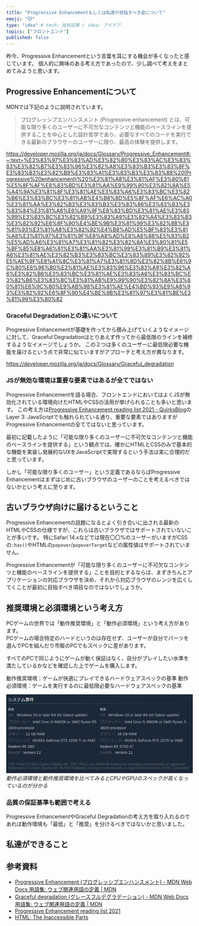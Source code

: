 ```yaml
---
title: "Progressive Enhancementもしくは私達が目指すべき姿について"
emoji: "😽"
type: "idea" # tech: 技術記事 / idea: アイデア
topics: ["フロントエンド"]
published: false
---
```


昨今、Progressive Enhancementという言葉を耳にする機会が多くなったと感じています。
個人的に興味のある考え方であったので、少し調べて考えをまとめてみようと思います。

## Progressive Enhancementについて

MDNでは下記のように説明されています。

> プログレッシブエンハンスメント (Progressive enhancement) とは、可能な限り多くのユーザーに不可欠なコンテンツと機能のベースラインを提供することを中心とした設計哲学であり、必要なすべてのコードを実行できる最新のブラウザーのユーザーに限り、最高の体験を提供します。

https://developer.mozilla.org/ja/docs/Glossary/Progressive_Enhancement#:~:text=%E3%83%97%E3%83%AD%E3%82%B0%E3%83%AC%E3%83%83%E3%82%B7%E3%83%96%E3%82%A8%E3%83%B3%E3%83%8F%E3%83%B3%E3%82%B9%E3%83%A1%E3%83%B3%E3%83%88%20(Progressive%20enhancement)%20%E3%81%A8%E3%81%AF%E3%80%81%E5%8F%AF%E8%83%BD%E3%81%AA%E9%99%90%E3%82%8A%E5%A4%9A%E3%81%8F%E3%81%AE%E3%83%A6%E3%83%BC%E3%82%B6%E3%83%BC%E3%81%AB%E4%B8%8D%E5%8F%AF%E6%AC%A0%E3%81%AA%E3%82%B3%E3%83%B3%E3%83%86%E3%83%B3%E3%83%84%E3%81%A8%E6%A9%9F%E8%83%BD%E3%81%AE%E3%83%99%E3%83%BC%E3%82%B9%E3%83%A9%E3%82%A4%E3%83%B3%E3%82%92%E6%8F%90%E4%BE%9B%E3%81%99%E3%82%8B%E3%81%93%E3%81%A8%E3%82%92%E4%B8%AD%E5%BF%83%E3%81%A8%E3%81%97%E3%81%9F%E8%A8%AD%E8%A8%88%E5%93%B2%E5%AD%A6%E3%81%A7%E3%81%82%E3%82%8A%E3%80%81%E5%BF%85%E8%A6%81%E3%81%AA%E3%81%99%E3%81%B9%E3%81%A6%E3%81%AE%E3%82%B3%E3%83%BC%E3%83%89%E3%82%92%E5%AE%9F%E8%A1%8C%E3%81%A7%E3%81%8D%E3%82%8B%E6%9C%80%E6%96%B0%E3%81%AE%E3%83%96%E3%83%A9%E3%82%A6%E3%82%B6%E3%83%BC%E3%81%AE%E3%83%A6%E3%83%BC%E3%82%B6%E3%83%BC%E3%81%AB%E9%99%90%E3%82%8A%E3%80%81%E6%9C%80%E9%AB%98%E3%81%AE%E4%BD%93%E9%A8%93%E3%82%92%E6%8F%90%E4%BE%9B%E3%81%97%E3%81%BE%E3%81%99%E3%80%82

### Graceful Degradationとの違いについて

Progressive Enhancementが基礎を作ってから積み上げていくようなイメージに対して、Graceful Degradationはとりあえず作ってから最低限のラインを補修するようなイメージでしょうか。
この２つは多くのユーザーに最低限必要な機能を届けるという点で非常に似ていますがアプローチと考え方が異なります。

https://developer.mozilla.org/ja/docs/Glossary/Graceful_degradation

### JSが無効な環境は重要な要素ではあるが全てではない

Progressive Enhancementを語る場合、フロントエンドにおいてはよくJSが無効化されている環境向けたHTMLやCSSの活用が挙げられることも多いと思います。
この考え方は[Progressive Enhancement reading list 2021 - QuirksBlog](https://www.quirksmode.org/blog/archives/2021/02/progressive_enh_1.html#:~:text=I%20find%20any.-,Layer%203%3A%20JavaScript,-Then%20we%20come)のLayer 3: JavaScriptでも触れられている通り、重要な要素ではありますがProgressive Enhancementの全てではないと思っています。

最初に記載したように「可能な限り多くのユーザーに不可欠なコンテンツと機能のベースラインを提供する」という観点では、確かにHTMLとCSSのみで基本的な機能を実装し発展的なUXをJavaScriptで実現するという手法は実に合理的だと思っています。

しかし「可能な限り多くのユーザー」という定義であるならばProgressive Enhancementはまずはじめに古いブラウザのユーザーのことを考えるべきではないかという考えに至ります。

## 古いブラウザ向けに届けるということ

Progressive Enhancementの話題になるとよく引き合いに出される最新のHTMLやCSSの仕様ですが、これらは古いブラウザではサポートされていないことが多いです。
特にSafari 14.xなどでは現在〇〇%のユーザーがいますがCSSの`:has()`やHTMLの`popover`/`popoverTarget`などの属性値はサポートされていません。

<!-- TODO: 後でSafari 14.xのシェアとHTML/CSSのサポート状況を調べておく -->

Progressive Enhancementが「可能な限り多くのユーザーに不可欠なコンテンツと機能のベースラインを提供する」ことを目的とするならば、まずきちんとアプリケーションの対応ブラウザを決め、それから対応ブラウザのレンジを広くしてくことが最初に目指すべき項目なのではないでしょうか。

## 推奨環境と必須環境という考え方

PCゲームの世界では「動作推奨環境」と「動作必須環境」という考え方があります。  
PCゲームの場合特定のハードというのは存在せず、ユーザーが自分でパーツを選んでPCを組んだり市販のPCでもスペックに差があります。

すべてのPCで同じようにゲームが動く保証はなく、自分がプレイしたい水準を満たしているかなどを確認した上でゲームを購入します。

動作推奨環境：ゲームが快適にプレイできるハードウェアスペックの基準
動作必須環境：ゲームを実行するのに最低限必要なハードウェアスペックの基準

![THE FINALSというゲームのシステム要件を表示している画面のスクリーンショット](/images/articles/progressive-enhancement/system-requirement.png)
*動作必須環境と動作推奨環境を比べてみるとCPUやGPUのスペックが高くなっているのが分かる*

### 品質の保証基準も範囲で考える

Progressive EnhancementやGraceful Degradationの考え方を取り入れるのであれば動作環境も「最低」と「推奨」を分けるべきではないかと思いました。

## 私達ができること

## 参考資料

- [Progressive Enhancement (プログレッシブエンハンスメント) - MDN Web Docs 用語集: ウェブ関連用語の定義 | MDN](https://developer.mozilla.org/ja/docs/Glossary/Progressive_Enhancement)
- [Graceful degradation (グレースフルデグラデーション) - MDN Web Docs 用語集: ウェブ関連用語の定義 | MDN](https://developer.mozilla.org/ja/docs/Glossary/Graceful_degradation)
- [Progressive Enhancement reading list 2021](https://www.quirksmode.org/blog/archives/2021/02/progressive_enh_1.html)
- [HTML: The Inaccessible Parts](https://daverupert.com/2020/02/html-the-inaccessible-parts/)
